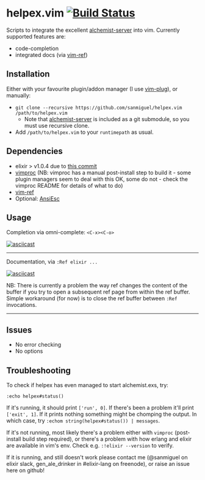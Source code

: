 helpex.vim [![Build Status](https://travis-ci.org/sanmiguel/helpex.vim.svg?branch=master)](https://travis-ci.org/sanmiguel/helpex.vim)
==========

Scripts to integrate the excellent [alchemist-server] into vim.
Currently supported features are:

 - code-completion
 - integrated docs (via [vim-ref])

Installation
------------

Either with your favourite plugin/addon manager (I use [vim-plug]), or manually:

 - `git clone --recursive https://github.com/sanmiguel/helpex.vim /path/to/helpex.vim`
   - Note that [alchemist-server] is included as a git submodule, so you must use recursive clone.
 - Add `/path/to/helpex.vim` to your `runtimepath` as usual. 

Dependencies
------------

 - elixir > v1.0.4 due to [this commit](https://github.com/elixir-lang/elixir/commit/8e65562808fe80b0c481dbfcf40e66b8c8872c67)
 - [vimproc] (NB: vimproc has a manual post-install step to build it - some plugin managers seem to deal with this OK, some do not - check the vimproc README for details of what to do)
 - [vim-ref]
 - Optional: [AnsiEsc]

Usage
-----

  Completion via omni-complete: `<C-x><C-o>`

  [![asciicast](https://asciinema.org/a/27165.png)](https://asciinema.org/a/27165)

  -----

  Documentation, via `:Ref elixir ...`

  [![asciicast](https://asciinema.org/a/27166.png)](https://asciinema.org/a/27166)

  NB: There is currently a problem the way ref changes the content of the buffer if you try to open a subsequent ref page from within the ref buffer. Simple workaround (for now) is to close the ref buffer between `:Ref` invocations.

  -----

Issues
------

 - No error checking
 - No options


Troubleshooting
--------------

To check if helpex has even managed to start alchemist.exs, try:

`:echo helpex#status()`

If it's running, it should print `['run', 0]`. If there's been a problem it'll print `['exit', 1]`. If it prints nothing something might be chomping the output. In which case, try `:echom string(helpex#status()) | messages`.

If it's not running, most likely there's a problem either with `vimproc` (post-install build step required), or there's a problem with how erlang and elixir are available in vim's env. Check e.g. `:!elixir --version` to verify.

If it is running, and still doesn't work please contact me (@sanmiguel on elixir slack, gen_ale_drinker in #elixir-lang on freenode), or raise an issue here on github!

[alchemist-server]: https://github.com/tonini/alchemist-server
[vim-ref]: https://github.com/Thinca/vim-ref
[vimproc]: https://github.com/Shougo/vimproc.vim
[AnsiEsc]: http://www.drchip.org/astronaut/vim/index.html#ANSIESC
[vim-plug]: https://github.com/junegunn/vim-plug

